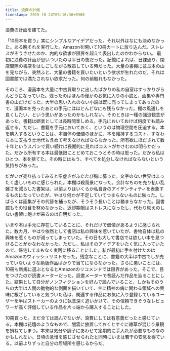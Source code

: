 ```yaml
---
title: 浪費の計画 
timestamp: 2015-10-24T05:16:36+0900
---
```


浪費の計画を建てた。
 
「10冊本を買う」実にシンプルなアイデアだった。それ以外はなにも決めなかった。ある晩それを実行した。Amazonを開いて10冊カートに放り込んだ。ストレスがそうさせたのか、内的な欲求が限界を超えて表出したのかわからない。 最初に浪費の計画が思いついたのは平日の夜だった。記憶によれば、日課通り、閉店間際の書店をはしごしながら散策している時だった。大量の書棚に並ぶ本の山を見ながら、突然ふと、大量の書籍を買いたいという欲求が生れたのだ。それは図書館では満たされない欲求だった。何の前触れもなかった。

そのころ、漫画本を大量に中古買取りに出したばかりの私の自室はすっかりがらんどうになっていた。残ったのはほんの僅かのお気に入りの小説と、画集や専門書の山だけだった。大半の思い入れのない小説は既に売ってしまってあったので、漫画本を売ったあとの手元にはほとんどなにも残らなかった。棚の風通しを良くしたい、という思いがあったのかもしれない。そのときは一種の強迫観念があった。書籍は娯楽としては長時間楽しめる。手元においておけば何度でも読み返せる。ただし、書籍を手元においておく、というのは物理空間を圧迫する。本を購入するということは、本自体の価値のほかに、本を維持するコスト、すなわち本に支払う土地代も含めて考えなければならなかった。所有欲にほだされて数十年というスパンで買い続けば長期的に見ればコストがかさむのは明らかだった。だから所有する本は最低限にとどめておこうとその時は思った。だから私はひとつ、本を捨てた。その時にはもう、すべてを処分しなければならないという気持ちがあった。

<!-- READ MORE-->
だがいざ売り払ってみると空虚さがふたたび胸に募った。文字のない世界はまったく虚しいものに感じられた。本棚は殺風景になった。余計なものを売り払い乱雑さを減らした書架は、以前よりはいくらか私自身のアイデンティティを表象するものになっていたが、やはり何かが不足していてつまらないものに映った。しばらくは画集がその代替を補ったが、そうそう長いことは務まらなかった。図書館もその役目を努めなかった。返却期限はストレスになったし、代わり映えのしない書架に飽きが来るのは自明だった。

いまや本は手元に存在していることに、それだけで価値があるように感じられた。数カ月、やはり依然として書店は私の興味を惹いていたが、書物自体は私の興味を惹くものが減ってしまっていた。その日も大して書店では欲しい本を見つけることがかなわなかった。ただし、私はそのアイデアをいたく気に入っていたので、帰宅してまもなく実践に移ることにした。私が最初に手を付けたのはAmazonのウィッシュリストだった。残念なことに、書籍の大半は中古でしか売っていないような絶版作品ばかりで当てにならなかった。さらに悪いことには、10冊も新規に選ぶとなるとAmazonのリコメンドでは限界があった。そこで、目をつけたのが読書メーターだった。読書メーターで昔読んだ作品を辿ることにした。結果として自分がノンフィクションを好んで読んでいること、しかもそのうちの大半は人間の動物的な側面を描いていて、主に精神の病に関わる領域への興味に根ざしていると気づいた私は、関連する作品にお気に入り登録しているユーザーを半ばストーカーのように執念深く追いかけて、その信頼できそうなレビュワーが高く評価している作品を片っ端から購入することにした。

10冊買った。まだ全ては読んでないが、浪費にしては有意義だったと感じている。本棚は花壇のようなもので、闇雲に放置しておくとすぐに雑草が混じり景観を損ねてしまう。本来は気分や調子にあわせて定期的に手入れが必要なものなのかもしれない。日頃の怠慢を感じさせられたと同時にいまは若干の安息を得ている。以前よりずっと自分の居場所を感じるからだ。
